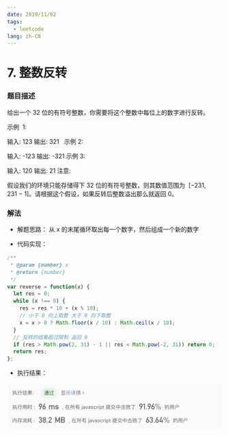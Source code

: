 ```yaml
---
date: 2019/11/02
tags:
  - leetcode
lang: zh-CN
---
```


# 7. 整数反转

### 题目描述

给出一个 32 位的有符号整数，你需要将这个整数中每位上的数字进行反转。

示例  1:

输入: 123
输出: 321
  示例 2:

输入: -123
输出: -321
示例 3:

输入: 120
输出: 21
注意:

假设我们的环境只能存储得下 32 位的有符号整数，则其数值范围为  [−231,  231 − 1]。请根据这个假设，如果反转后整数溢出那么就返回 0。

### 解法

- 解题思路：
  从 x 的末尾循环取出每一个数字，然后组成一个新的数字

- 代码实现：

```js
/**
 * @param {number} x
 * @return {number}
 */
var reverse = function(x) {
  let res = 0;
  while (x !== 0) {
    res = res * 10 + (x % 10);
    // 小于 0 向上取整 大于 0 向下取整
    x = x > 0 ? Math.floor(x / 10) : Math.ceil(x / 10);
  }
  // 反转的结果超过限制 返回 0
  if (res > Math.pow(2, 31) - 1 || res < Math.pow(-2, 31)) return 0;
  return res;
};
```

- 执行结果：

![执行结果](https://raw.githubusercontent.com/lemon-lc/vue-blog/images/images20191108225740.png)
